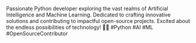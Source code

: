 Passionate Python developer exploring the vast realms of Artificial Intelligence and Machine Learning.
Dedicated to crafting innovative solutions and contributing to impactful open-source projects.
Excited about the endless possibilities of technology! 🚀🐍 #Python #AI #ML #OpenSourceContributor
